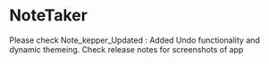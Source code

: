 # NoteTaker
Please check Note_kepper_Updated : Added Undo functionality and dynamic themeing.
Check release notes for screenshots of app
